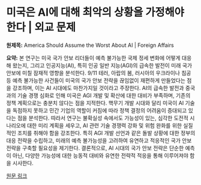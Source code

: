 # 미국은 AI에 대해 최악의 상황을 가정해야 한다 | 외교 문제

**원제목:** America Should Assume the Worst About AI | Foreign Affairs

**요약:** 본 연구는 미국 국가 안보 리더들이 예측 불가능한 국제 정세 변화에 어떻게 대응해 왔는지, 그리고 인공지능(AI), 특히 인공 일반 지능(AGI)의 급속한 발전이 미래 국가 안보에 미칠 잠재적 영향을 분석한다. 9/11 테러, 아랍의 봄, 러시아의 우크라이나 침공 등 예측 불가능한 사건들이 미국의 국가 안보 전략을 끊임없이 재편하게 만들었다는 점을 강조하며, 이는 AI 시대에도 마찬가지일 것이라고 주장한다.  AI의 급속한 발전과 중국과의 기술 경쟁 심화로 인해 미국은 AGI 개발 및 확산에 대한 대비가 부족하며, 기존의 정책 계획으로는 충분치 않다는 점을 지적한다.  핵무기 개발 시대와 달리 미국이 AI 기술을 독점하지 못하고 민간 기업의 역할이 커짐에 따라 정책 결정의 어려움이 증대되고 있다는 점을 분석한다.  따라서 연구는 불확실성 속에서도  가능성이 있는, 심각한 도전적 시나리오에 대한 미리 계획을 세우고,  AI 관련 기술 경쟁력 강화 및 위험 완화를 위한 실질적인 조치를 취해야 함을 강조한다.  특히 AGI 개발 선언과 같은 돌발 상황에 대한 정부의 대응 전략을 수립하고,  미래의 예측 불가능성을 고려하여 유연하고 적응적인 국가 안보 전략을 구축할 필요성을 제기한다.  결론적으로,  AI 시대의 국가 안보 전략은 단순한 예측이 아닌, 다양한 가능성에 대한 능동적 대비와 유연한 전략적 적응을 통해 이루어져야 함을 시사한다.

[원문 링크](https://www.foreignaffairs.com/united-states/america-should-assume-worst-about-ai)
